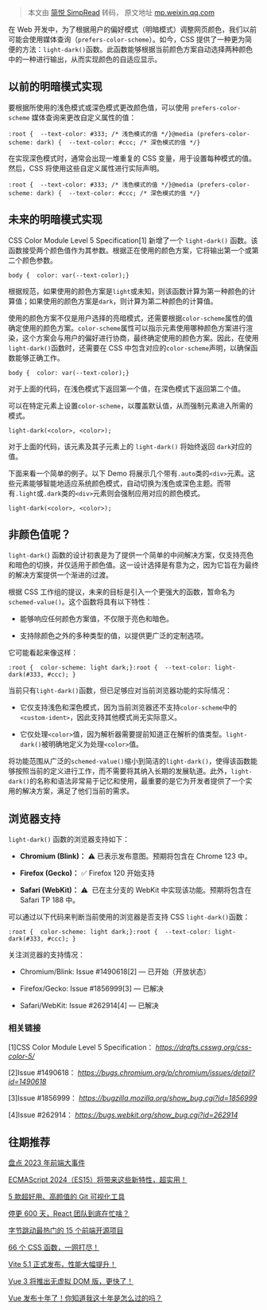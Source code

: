 > 本文由 [简悦 SimpRead](http://ksria.com/simpread/) 转码， 原文地址 [mp.weixin.qq.com](https://mp.weixin.qq.com/s/s4zScyYnfGge8P8xuLdhIw)

在 Web 开发中，为了根据用户的偏好模式（明暗模式）调整网页颜色，我们以前可能会使用媒体查询（`prefers-color-scheme`）。如今，CSS 提供了一种更为简便的方法：`light-dark()`函数。此函数能够根据当前颜色方案自动选择两种颜色中的一种进行输出，从而实现颜色的自适应显示。

以前的明暗模式实现
---------

要根据所使用的浅色模式或深色模式更改颜色值，可以使用 `prefers-color-scheme` 媒体查询来更改自定义属性的值：

```
:root {  --text-color: #333; /* 浅色模式的值 */}@media (prefers-color-scheme: dark) {  --text-color: #ccc; /* 深色模式的值 */}
```

在实现深色模式时，通常会出现一堆重复的 CSS 变量，用于设置每种模式的值。然后，CSS 将使用这些自定义属性进行实际声明。

```
:root {  --text-color: #333; /* 浅色模式的值 */}@media (prefers-color-scheme: dark) {  --text-color: #ccc; /* 深色模式的值 */}
```

未来的明暗模式实现
---------

CSS Color Module Level 5 Specification[1] 新增了一个 `light-dark()` 函数。该函数接受两个颜色值作为其参数。根据正在使用的颜色方案，它将输出第一个或第二个颜色参数。

```
body {  color: var(--text-color);}
```

根据规范，如果使用的颜色方案是`light`或未知，则该函数计算为第一种颜色的计算值；如果使用的颜色方案是`dark`，则计算为第二种颜色的计算值。

使用的颜色方案不仅是用户选择的亮暗模式，还需要根据`color-scheme`属性的值确定使用的颜色方案。`color-scheme`属性可以指示元素使用哪种颜色方案进行渲染，这个方案会与用户的偏好进行协商，最终确定使用的颜色方案。因此，在使用`light-dark()`函数时，还需要在 CSS 中包含对应的`color-scheme`声明，以确保函数能够正确工作。

```
body {  color: var(--text-color);}
```

对于上面的代码，在浅色模式下返回第一个值，在深色模式下返回第二个值。

可以在特定元素上设置`color-scheme`，以覆盖默认值，从而强制元素进入所需的模式。

```
light-dark(<color>, <color>);
```

对于上面的代码，该元素及其子元素上的 `light-dark()` 将始终返回 `dark`对应的值。

下面来看一个简单的例子。以下 Demo 将展示几个带有`.auto`类的`<div>`元素。这些元素能够智能地适应系统颜色模式，自动切换为浅色或深色主题。而带有`.light`或`.dark`类的`<div>`元素则会强制应用对应的颜色模式。

```
light-dark(<color>, <color>);
```

非颜色值呢？
------

`light-dark(`) 函数的设计初衷是为了提供一个简单的中间解决方案，仅支持亮色和暗色的切换，并仅适用于颜色值。这一设计选择是有意为之，因为它旨在为最终的解决方案提供一个渐进的过渡。

根据 CSS 工作组的提议，未来的目标是引入一个更强大的函数，暂命名为 `schemed-value()`。这个函数将具有以下特性：

*   能够响应任何颜色方案值，不仅限于亮色和暗色。
    
*   支持除颜色之外的多种类型的值，以提供更广泛的定制选项。
    

它可能看起来像这样：

```
:root {  color-scheme: light dark;}:root {  --text-color: light-dark(#333, #ccc); }
```

当前只有`light-dark()`函数，但已足够应对当前浏览器功能的实际情况：

*   它仅支持浅色和深色模式，因为当前浏览器还不支持`color-scheme`中的`<custom-ident>`，因此支持其他模式尚无实际意义。
    
*   它仅处理`<color>`值，因为解析器需要提前知道正在解析的值类型。`light-dark()`被明确地定义为处理`<color>`值。
    

将功能范围从广泛的`schemed-value()`缩小到简洁的`light-dark()`，使得该函数能够按照当前的定义进行工作，而不需要将其纳入长期的发展轨道。此外，`light-dark()`的名称和语法非常易于记忆和使用，最重要的是它为开发者提供了一个实用的解决方案，满足了他们当前的需求。

浏览器支持
-----

`light-dark()` 函数的浏览器支持如下：

*   **Chromium (Blink)：** ⚠️ 已表示发布意图。预期将包含在 Chrome 123 中。
    
*   **Firefox (Gecko)：** ✅ Firefox 120 开始支持
    
*   **Safari (WebKit)：** ⚠️  已在主分支的 WebKit 中实现该功能。预期将包含在 Safari TP 188 中。
    

可以通过以下代码来判断当前使用的浏览器是否支持 CSS `light-dark()`函数：

```
:root {  color-scheme: light dark;}:root {  --text-color: light-dark(#333, #ccc); }
```

关注浏览器的支持情况：

*   Chromium/Blink: Issue #1490618[2] — 已开始（开放状态）
    
*   Firefox/Gecko: Issue #1856999[3] — 已解决
    
*   Safari/WebKit: Issue #262914[4] — 已解决
    

### 相关链接

[1]CSS Color Module Level 5 Specification： _https://drafts.csswg.org/css-color-5/_

[2]Issue #1490618： _https://bugs.chromium.org/p/chromium/issues/detail?id=1490618_

[3]Issue #1856999： _https://bugzilla.mozilla.org/show_bug.cgi?id=1856999_

[4]Issue #262914： _https://bugs.webkit.org/show_bug.cgi?id=262914_

往期推荐
----

[盘点 2023 年前端大事件](http://mp.weixin.qq.com/s?__biz=MzU2MTIyNDUwMA==&mid=2247525342&idx=1&sn=c97ab520c5394f56d88fa32cd80d8bd9&chksm=fc7e2d85cb09a493bca6a0af3fdbb730a2d983fd911d55d7e0adfb3100b4f68ea02a7fcdcc64&scene=21#wechat_redirect)

[ECMAScript 2024（ES15）将带来这些新特性，超实用！](http://mp.weixin.qq.com/s?__biz=MzU2MTIyNDUwMA==&mid=2247527072&idx=1&sn=ac98e3874526fa6d66b5d29a175260d8&chksm=fc7e24fbcb09adedbac6a781528de9d13575ecb89314398603f02d60bff8da5df8729ff794b6&scene=21#wechat_redirect)

[5 款超好用、高颜值的 Git 可视化工具](http://mp.weixin.qq.com/s?__biz=MzU2MTIyNDUwMA==&mid=2247527063&idx=1&sn=509b3fe4829a5c70e3f628a899ec3466&chksm=fc7e24cccb09adda06e1cb72a7f56a0b341e1b07871156270a6fae507279c232b7f9ff25cd88&scene=21#wechat_redirect)

[停更 600 天，React 团队到底在忙啥？](http://mp.weixin.qq.com/s?__biz=MzU2MTIyNDUwMA==&mid=2247527043&idx=1&sn=d84e4b4077045b190fd8bc59692175dd&chksm=fc7e24d8cb09adcef1ffa505e0d56801de2300d6a0377dec248bbb8cb22dd69b991dc60271bc&scene=21#wechat_redirect)

[字节跳动最热门的 15 个前端开源项目](http://mp.weixin.qq.com/s?__biz=MzU2MTIyNDUwMA==&mid=2247527062&idx=1&sn=48d70468e2cc0c35552ba9c51dd8790f&chksm=fc7e24cdcb09addbfc642c55753d261a8a0df3b1530e041860d6cc3acd3ba40d092ce75ccc13&scene=21#wechat_redirect)

[66 个 CSS 函数，一网打尽！](http://mp.weixin.qq.com/s?__biz=MzU2MTIyNDUwMA==&mid=2247526946&idx=1&sn=b222e11db400a7c0514a39b011bad647&chksm=fc7e2479cb09ad6f727ed81d7eab4b2678db95751da4d42651a7998939fd895a26a0440c04bd&scene=21#wechat_redirect)

[Vite 5.1 正式发布，性能大幅提升！](http://mp.weixin.qq.com/s?__biz=MzU2MTIyNDUwMA==&mid=2247526907&idx=1&sn=57235f0dd9b03b3340a29e4e9607feff&chksm=fc7e27a0cb09aeb65b311782975a51b00bb4f5bddd69d4cbc5a9a9743e80296685d467ad0e65&scene=21#wechat_redirect)

[Vue 3 将推出无虚拟 DOM 版，更快了！](http://mp.weixin.qq.com/s?__biz=MzU2MTIyNDUwMA==&mid=2247526881&idx=1&sn=2536db26c71335f483370f6231123c51&chksm=fc7e27bacb09aeac55bab6119a9f9ee7186de3e245b51d880804f14aae9d46e3934450b067ce&scene=21#wechat_redirect)

[Vue 发布十年了！你知道我这十年是怎么过的吗？](http://mp.weixin.qq.com/s?__biz=MzU2MTIyNDUwMA==&mid=2247526880&idx=1&sn=501a783aa2441a20dee1db81b14a7d68&chksm=fc7e27bbcb09aeadf3af852cd96d367bd9404aa0fdf4d9a2c2b8af476304faccb27d7260cf0c&scene=21#wechat_redirect)